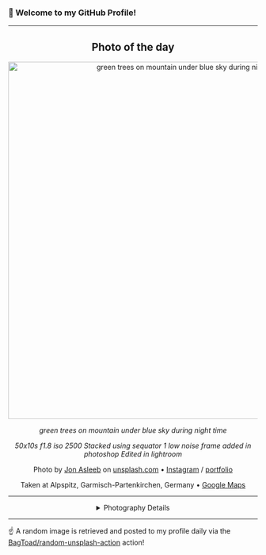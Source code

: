 ### 👋 Welcome to my GitHub Profile!

----
<div align="center">

## Photo of the day
  
  <a href="https://unsplash.com/photos/green-trees-on-mountain-under-blue-sky-during-night-time-rLosqozAU20"><img width="720" src="https://images.unsplash.com/photo-1599578479974-82f2d4bd75b0?crop=entropy&cs=tinysrgb&fit=max&fm=jpg&ixid=M3w1OTQ0OTd8MHwxfHJhbmRvbXx8fHx8fHx8fDE3NTc3NDM3NTV8&ixlib=rb-4.1.0&q=80&w=1080" alt="green trees on mountain under blue sky during night time"></a>
  
  <em>green trees on mountain under blue sky during night time</em>
  
  <em>50x10s f1.8 iso 2500 
Stacked using sequator
1 low noise frame added in photoshop
Edited in lightroom</em>

  Photo by [Jon Asleeb](https://www.pictrs.com/jonasleeb) on [unsplash.com](https://unsplash.com/) • [Instagram](https://instagram.com/leeb_nr.2) / [portfolio](https://www.pictrs.com/jonasleeb)
  
  Taken at Alpspitz, Garmisch-Partenkirchen, Germany • [Google Maps](https://www.google.com/maps/search/?api=1&query=47.4295004,11.0477727)
  
  ---
  
<details>
<summary>Photography Details</summary>
  
| Parameter     | Value |
| ------------- | ----- |
| Camera Model  | ILCE-7 |
| Exposure Time | 500 |
| Aperture      | null |
| Focal Length  | null |
| ISO           | 2500 |
| Location      | Alpspitz, Garmisch-Partenkirchen, Germany (Germany) |
| Coordinates   | Latitude 47.4295004, Longitude 11.0477727 |

</details>

</div>

----

☝️ A random image is retrieved and posted to my profile daily via the [BagToad/random-unsplash-action](https://github.com/BagToad/random-unsplash-action) action!

